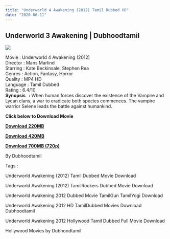```yaml
---
title: "Underworld 4 Awakening (2012) Tamil Dubbed HD"
date: "2020-06-11"
---
```


## Underworld 3 Awakening | Dubhoodtamil

[![](https://1.bp.blogspot.com/-hiNz44_KExo/XuIA_jp9OMI/AAAAAAAABbU/a2aTh6IwPMQut65VxphdXxQgQ8cd577oQCNcBGAsYHQ/s640/819tIxOgcmL._SL1500_.jpg)](https://1.bp.blogspot.com/-hiNz44_KExo/XuIA_jp9OMI/AAAAAAAABbU/a2aTh6IwPMQut65VxphdXxQgQ8cd577oQCNcBGAsYHQ/s1600/819tIxOgcmL._SL1500_.jpg)

Movie : Underworld 4 Awakening (2012)  
Director : Mans Marlind  
Starring : Kate Beckinsale, Stephen Rea  
Genres : Action, Fantasy, Horror  
Quality : MP4 HD  
Language : Tamil Dubbed  
Rating : 6.4/10  
**Synopsis   :** When human forces discover the existence of the Vampire and Lycan clans, a war to eradicate both species commences. The vampire warrior Selene leads the battle against humankind.  
  

**Click below to Download Movie**

**[Download 220MB](https://oncehelp.com/Underworld4-213MB)**

**[Download 420MB](https://oncehelp.com/Underworld4-416MB)**

**[Download 700MB (720p)](https://oncehelp.com/Underworld4-672MB)**

By Dubhoodtamil

  

  

  

Tags :

  

Underworld Awakening (2012) Tamil Dubbed Movie Download

  

Underworld Awakening (2012) TamilRockers Dubbed Movie Download

  

Underworld Awakening 2012 Dubbed Movie TamilGun TamilYogi Download

  

Underworld Awakening 2012 HD TamilDubbed Movies Download Dubhoodtamil

  

Underworld Awakening 2012 Hollywood Tamil Dubbed Full Movie Download

  

Hollywood Movies by Dubhoodtamil

